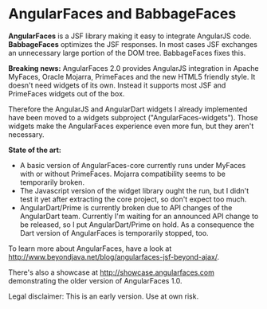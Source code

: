 AngularFaces and BabbageFaces
=============================

<b>AngularFaces</b> is a JSF library making it easy to integrate AngularJS code.<br>
<b>BabbageFaces</b> optimizes the JSF responses. In most cases JSF exchanges an unnecessary large portion of the DOM tree. BabbageFaces fixes this. 

<b>Breaking news:</b>
AngularFaces 2.0 provides AngularJS integration in Apache MyFaces, Oracle Mojarra, PrimeFaces and the new HTML5 friendly style. It doesn't need widgets of its own. Instead it 
supports most JSF and PrimeFaces widgets out of the box.

Therefore the AngularJS and AngularDart widgets I already implemented have been moved to a widgets subproject ("AngularFaces-widgets"). Those widgets make
the AngularFaces experience even more fun, but they aren't necessary.

<b>State of the art:</b>
<ul>
<li>A basic version of AngularFaces-core currently runs under MyFaces with or without PrimeFaces. Mojarra compatibility seems to be temporarily broken.</li>
<li>The Javascript version of the widget library ought the run, but I didn't test it yet after extracting the core project, so don't expect too much.</li>
<li>AngularDart/Prime is currently broken due to API changes of the AngularDart team. Currently I'm waiting for an announced API change to be released, so I put
AngularDart/Prime on hold. As a consequence the Dart version of AngularFaces is temporarily stopped, too.</li>
</ul>

To learn more about AngularFaces, have a look at http://www.beyondjava.net/blog/angularfaces-jsf-beyond-ajax/.

There's also a showcase at http://showcase.angularfaces.com demonstrating the older version of AngularFaces 1.0.

Legal disclaimer:
This is an early version. Use at own risk.
